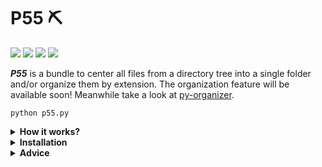 # P55 ⛏

<img src="https://img.shields.io/badge/version-1.2-red"> <img src="https://img.shields.io/badge/Python->=3.9.6-brightgreen"> <img src="https://img.shields.io/badge/feature-File%20extraction-orange"> <img src="https://img.shields.io/badge/tools-utilities-blue">

<b><i>P55</i></b> is a bundle to center all files from a directory tree into a single folder and/or organize them by extension. The organization feature will be available soon! Meanwhile take a look at <a href="https://github.com/pzzzl/py-organizer">py-organizer</a>.

```python p55.py```

<details><summary><b>How it works?</b></summary>
Imagine you have the following folder structure:

```
C:\USERS\YOUR_NAME\DESKTOP\EXTRACTABLE_FOLDER
│   file_1.txt
│   file_2.txt
│
├───subfolder_1
│       file_3.txt
│       file_4.txt
│
└───subfolder_2
    │   file_5.txt
    │
    └───subfolder_3
            file_6.txt
            file_7.txt
```

It would be an extensive work to search into your tree moving those files to another "extracted" folder, <b>one by one, folder by folder</b>.

Your goal would be something like that:

```
C:\USERS\YOUR_NAME\DESKTOP\EXTRACTABLE_FOLDER
├───extracted
│       file_1.txt
│       file_2.txt
│       file_3.txt
│       file_4.txt
│       file_5.txt
│       file_6.txt
│       file_7.txt
│
├───subfolder_1
└───subfolder_2
    └───subfolder_3
```

The better way to do this is by using <b><i>PY-EXTRACT</i></b>, making that task <i>easy as 1-2-3</i>.
</details>

<details><summary><b>Installation</b></summary>

  1. Download the file `extract.py` from this repository. You could also clone it using `git clone https://github.com/pzzzl/py-extract` if you have <a href="https://git-scm.com/">Git</a> installed.
  2. You'll need <a href="https://www.python.org/">Python</a> installed to run the script. The latest version was developed and tested in `Python 3.9.6`. After Python is installed you can check it's version with `python -V` on your console.
</details>

<details><summary><b>Advice</b></summary>
  The best way to work with files is <b>ALWAYS</b> by making them safe first. To guarantee data loss prevention, make sure you have a backup before running the script. The code is projected to not allow those things to happen, but you'll never know. Enjoy! 😀
</details>
